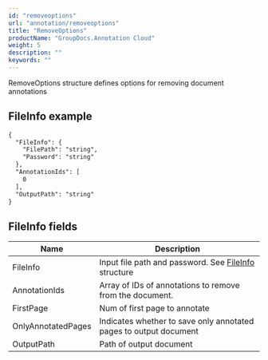 ```yaml
---
id: "removeoptions"
url: "annotation/removeoptions"
title: "RemoveOptions"
productName: "GroupDocs.Annotation Cloud"
weight: 5
description: ""
keywords: ""
---
```

RemoveOptions structure defines options for removing document annotations

## FileInfo example ##

```html
{
  "FileInfo": {
    "FilePath": "string",
    "Password": "string"
  },
  "AnnotationIds": [
    0
  ],
  "OutputPath": "string"
}
```

## FileInfo fields ###

|Name|Description
|---|---
|FileInfo|Input file path and password. See [FileInfo](annotation/fileinfo) structure
|AnnotationIds|Array of IDs of annotations to remove from the document. 
|FirstPage|Num of first page to annotate
|OnlyAnnotatedPages|Indicates whether to save only annotated pages to output document
|OutputPath|Path of output document
